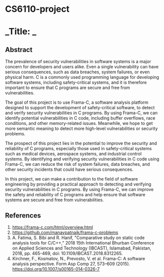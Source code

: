# CS6110-project
# _Title: _

## Abstract
The prevalence of security vulnerabilities in software systems is a major concern for developers and users alike. Even a single vulnerability can have serious consequences, such as data breaches, system failures, or even physical harm. C is a commonly used programming language for developing software systems, including safety-critical systems, and it is therefore important to ensure that C programs are secure and free from vulnerabilities.

The goal of this project is to use Frama-C, a software analysis platform designed to support the development of safety-critical software, to detect and verify security vulnerabilities in C programs. By using Frama-C, we can identify potential vulnerabilities in C code, including buffer overflows, race conditions, and other memory-related issues. Meanwhile, we hope to get more semantic meaning to detect more high-level vulnerabilities or security problems.
    
The prospect of this project lies in the potential to improve the security and reliability of C programs, especially those used in safety-critical systems such as medical devices, aerospace systems, and industrial control systems. By identifying and verifying security vulnerabilities in C code using Frama-C, we can reduce the risk of system failures, data breaches, and other security incidents that could have serious consequences.
    
In this project, we can make a contribution to the field of software engineering by providing a practical approach to detecting and verifying security vulnerabilities in C programs. By using Frama-C, we can improve the safety and reliability of C programs and help ensure that software systems are secure and free from vulnerabilities.  
   
## References
1. https://frama-c.com/html/overview.html
2. https://github.com/manavpatnaik/frama-c-problems
3. A. Fatima, S. Bibi and R. Hanif, "Comparative study on static code analysis tools for C/C++," 2018 15th International Bhurban Conference on Applied Sciences and Technology (IBCAST), Islamabad, Pakistan, 2018, pp. 465-469, doi: 10.1109/IBCAST.2018.8312265.
4. Kirchner, F., Kosmatov, N., Prevosto, V. et al. Frama-C: A software analysis perspective. Form Asp Comp 27, 573–609 (2015). https://doi.org/10.1007/s00165-014-0326-7

